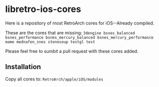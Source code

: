 # libretro-ios-cores
Here is a repository of most RetroArch cores for iOS--Already compiled.

These are the cores that are missing:
`
3dengine bsnes_balanced bsnes_performance bsnes_mercury_balanced
bsnes_mercury_performance mame mednafen_snes stonesoup testgl
test
`

Please feel free to sumbit a pull request with these cores added.

## Installation
Copy all cores to: `RetroArch/apple/iOS/modules`
